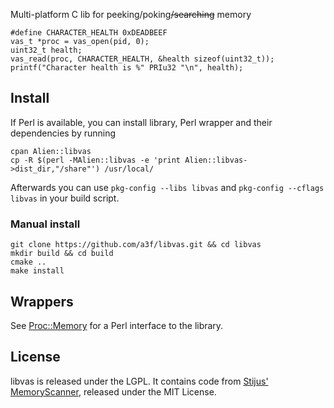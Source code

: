 Multi-platform C lib for peeking/poking~~/searching~~ memory

    #define CHARACTER_HEALTH 0xDEADBEEF
    vas_t *proc = vas_open(pid, 0);
    uint32_t health;
    vas_read(proc, CHARACTER_HEALTH, &health sizeof(uint32_t));
    printf("Character health is %" PRIu32 "\n", health);

## Install

If Perl is available, you can install library, Perl wrapper and their dependencies by running

    cpan Alien::libvas
    cp -R $(perl -MAlien::libvas -e 'print Alien::libvas->dist_dir,"/share"') /usr/local/

Afterwards you can use `pkg-config --libs libvas` and `pkg-config --cflags libvas` in your build script.

### Manual install

    git clone https://github.com/a3f/libvas.git && cd libvas
    mkdir build && cd build
    cmake ..
    make install

## Wrappers

See [Proc::Memory] for a Perl interface to the library.

## License

libvas is released under the LGPL. It contains code from [Stijus' MemoryScanner], released under the MIT License.

[Proc::Memory]: https://metacpan.org/pod/Proc::Memory
[libpid]: https://github.com/a3f/libpid
[Stijus' MemoryScanner]: https://github.com/Stiju/MemoryScanner
